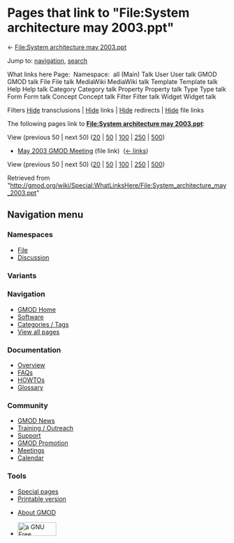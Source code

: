 <div id="mw-page-base" class="noprint">

</div>

<div id="mw-head-base" class="noprint">

</div>

<div id="content" class="mw-body" role="main">

<span id="top"></span>

<div id="mw-js-message" style="display:none;">

</div>



# <span dir="auto">Pages that link to "File:System architecture may 2003.ppt"</span>

<div id="bodyContent">

<div id="contentSub">

← [File:System architecture may
2003.ppt](/wiki/File:System_architecture_may_2003.ppt "File:System architecture may 2003.ppt")

</div>

<div id="jump-to-nav" class="mw-jump">

Jump to: [navigation](#mw-navigation), [search](#p-search)

</div>

<div id="mw-content-text">

What links here Page:  Namespace:  all (Main) Talk User User talk GMOD
GMOD talk File File talk MediaWiki MediaWiki talk Template Template talk
Help Help talk Category Category talk Property Property talk Type Type
talk Form Form talk Concept Concept talk Filter Filter talk Widget
Widget talk

Filters
[Hide](/mediawiki/index.php?title=Special:WhatLinksHere/File:System_architecture_may_2003.ppt&hidetrans=1 "Special:WhatLinksHere/File:System architecture may 2003.ppt")
transclusions \|
[Hide](/mediawiki/index.php?title=Special:WhatLinksHere/File:System_architecture_may_2003.ppt&hidelinks=1 "Special:WhatLinksHere/File:System architecture may 2003.ppt")
links \|
[Hide](/mediawiki/index.php?title=Special:WhatLinksHere/File:System_architecture_may_2003.ppt&hideredirs=1 "Special:WhatLinksHere/File:System architecture may 2003.ppt")
redirects \|
[Hide](/mediawiki/index.php?title=Special:WhatLinksHere/File:System_architecture_may_2003.ppt&hideimages=1 "Special:WhatLinksHere/File:System architecture may 2003.ppt")
file links

The following pages link to **[File:System architecture may
2003.ppt](/wiki/File:System_architecture_may_2003.ppt "File:System architecture may 2003.ppt")**:

View (previous 50 \| next 50)
([20](/mediawiki/index.php?title=Special:WhatLinksHere/File:System_architecture_may_2003.ppt&limit=20 "Special:WhatLinksHere/File:System architecture may 2003.ppt")
\|
[50](/mediawiki/index.php?title=Special:WhatLinksHere/File:System_architecture_may_2003.ppt&limit=50 "Special:WhatLinksHere/File:System architecture may 2003.ppt")
\|
[100](/mediawiki/index.php?title=Special:WhatLinksHere/File:System_architecture_may_2003.ppt&limit=100 "Special:WhatLinksHere/File:System architecture may 2003.ppt")
\|
[250](/mediawiki/index.php?title=Special:WhatLinksHere/File:System_architecture_may_2003.ppt&limit=250 "Special:WhatLinksHere/File:System architecture may 2003.ppt")
\|
[500](/mediawiki/index.php?title=Special:WhatLinksHere/File:System_architecture_may_2003.ppt&limit=500 "Special:WhatLinksHere/File:System architecture may 2003.ppt"))

- [May 2003 GMOD
  Meeting](/wiki/May_2003_GMOD_Meeting "May 2003 GMOD Meeting") (file
  link) ‎ <span class="mw-whatlinkshere-tools">([←
  links](/mediawiki/index.php?title=Special:WhatLinksHere&target=May+2003+GMOD+Meeting "Special:WhatLinksHere"))</span>

View (previous 50 \| next 50)
([20](/mediawiki/index.php?title=Special:WhatLinksHere/File:System_architecture_may_2003.ppt&limit=20 "Special:WhatLinksHere/File:System architecture may 2003.ppt")
\|
[50](/mediawiki/index.php?title=Special:WhatLinksHere/File:System_architecture_may_2003.ppt&limit=50 "Special:WhatLinksHere/File:System architecture may 2003.ppt")
\|
[100](/mediawiki/index.php?title=Special:WhatLinksHere/File:System_architecture_may_2003.ppt&limit=100 "Special:WhatLinksHere/File:System architecture may 2003.ppt")
\|
[250](/mediawiki/index.php?title=Special:WhatLinksHere/File:System_architecture_may_2003.ppt&limit=250 "Special:WhatLinksHere/File:System architecture may 2003.ppt")
\|
[500](/mediawiki/index.php?title=Special:WhatLinksHere/File:System_architecture_may_2003.ppt&limit=500 "Special:WhatLinksHere/File:System architecture may 2003.ppt"))

</div>

<div class="printfooter">

Retrieved from
"<http://gmod.org/wiki/Special:WhatLinksHere/File:System_architecture_may_2003.ppt>"

</div>

<div id="catlinks" class="catlinks catlinks-allhidden">

</div>

<div class="visualClear">

</div>

</div>

</div>

<div id="mw-navigation">

## Navigation menu

<div id="mw-head">



<div id="left-navigation">

<div id="p-namespaces" class="vectorTabs" role="navigation"
aria-labelledby="p-namespaces-label">

### Namespaces

- <span id="ca-nstab-image"><a href="/wiki/File:System_architecture_may_2003.ppt" accesskey="c"
  title="View the file page [c]">File</a></span>
- <span id="ca-talk"><a
  href="/mediawiki/index.php?title=File_talk:System_architecture_may_2003.ppt&amp;action=edit&amp;redlink=1"
  accesskey="t"
  title="Discussion about the content page [t]">Discussion</a></span>

</div>

<div id="p-variants" class="vectorMenu emptyPortlet" role="navigation"
aria-labelledby="p-variants-label">

### 

### Variants[](#)

<div class="menu">

</div>

</div>

</div>

<div id="right-navigation">





</div>



</div>

</div>

</div>

<div id="mw-panel">

<div id="p-logo" role="banner">

<a href="/wiki/Main_Page"
style="background-image: url(http://gmod.org/images/GMOD-cogs.png);"
title="Visit the main page"></a>

</div>

<div id="p-Navigation" class="portal" role="navigation"
aria-labelledby="p-Navigation-label">

### Navigation

<div class="body">

- <span id="n-GMOD-Home">[GMOD Home](/wiki/Main_Page)</span>
- <span id="n-Software">[Software](/wiki/GMOD_Components)</span>
- <span id="n-Categories-.2F-Tags">[Categories /
  Tags](/wiki/Categories)</span>
- <span id="n-View-all-pages">[View all
  pages](/wiki/Special:AllPages)</span>

</div>

</div>

<div id="p-Documentation" class="portal" role="navigation"
aria-labelledby="p-Documentation-label">

### Documentation

<div class="body">

- <span id="n-Overview">[Overview](/wiki/Overview)</span>
- <span id="n-FAQs">[FAQs](/wiki/Category:FAQ)</span>
- <span id="n-HOWTOs">[HOWTOs](/wiki/Category:HOWTO)</span>
- <span id="n-Glossary">[Glossary](/wiki/Glossary)</span>

</div>

</div>

<div id="p-Community" class="portal" role="navigation"
aria-labelledby="p-Community-label">

### Community

<div class="body">

- <span id="n-GMOD-News">[GMOD News](/wiki/GMOD_News)</span>
- <span id="n-Training-.2F-Outreach">[Training /
  Outreach](/wiki/Training_and_Outreach)</span>
- <span id="n-Support">[Support](/wiki/Support)</span>
- <span id="n-GMOD-Promotion">[GMOD
  Promotion](/wiki/GMOD_Promotion)</span>
- <span id="n-Meetings">[Meetings](/wiki/Meetings)</span>
- <span id="n-Calendar">[Calendar](/wiki/Calendar)</span>

</div>

</div>

<div id="p-tb" class="portal" role="navigation"
aria-labelledby="p-tb-label">

### Tools

<div class="body">

- <span id="t-specialpages"><a href="/wiki/Special:SpecialPages" accesskey="q"
  title="A list of all special pages [q]">Special pages</a></span>
- <span id="t-print"><a
  href="/mediawiki/index.php?title=Special:WhatLinksHere/File:System_architecture_may_2003.ppt&amp;printable=yes"
  rel="alternate" accesskey="p"
  title="Printable version of this page [p]">Printable version</a></span>

</div>

</div>

</div>

</div>

<div id="footer" role="contentinfo">

- <span id="footer-places-about">[About
  GMOD](/wiki/GMOD:About "GMOD:About")</span>

<!-- -->

- <span id="footer-copyrightico">[<img src="http://www.gnu.org/graphics/gfdl-logo-small.png" width="88"
  height="31" alt="a GNU Free Documentation License" />](http://www.gnu.org/licenses/fdl-1.3.html)</span>




</div>
